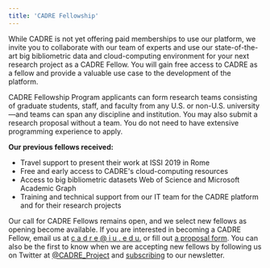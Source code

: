 ```yaml
---
title: 'CADRE Fellowship'
---
```


While CADRE is not yet offering paid memberships to use our platform, we invite you to collaborate with our team of experts and use our state-of-the-art big bibliometric data and cloud-computing environment for your next research project as a CADRE Fellow. You will gain free access to CADRE as a fellow and provide a valuable use case to the development of the platform.

CADRE Fellowship Program applicants can form research teams consisting of graduate students, staff, and faculty from any U.S. or non-U.S. university—and teams can span any discipline and institution. You may also submit a research proposal without a team. You do not need to have extensive programming experience to apply.

**Our previous fellows received:** 
* Travel support to present their work at ISSI 2019 in Rome
* Free and early access to CADRE's cloud-computing resources
* Access to big bibliometric datasets Web of Science and Microsoft Academic Graph
* Training and technical support from our IT team for the CADRE platform and for their research projects

Our call for CADRE Fellows remains open, and we select new fellows as opening become available. If you are interested in becoming a CADRE Fellow, email us at <a href = "mailto: cadre@iu.edu"> c a d r e @ i u . e d u.</a> or fill out [a proposal form](https://iuni.iu.edu/resources/cadre/fellowship-proposal-form). You can also be the first to know when we are accepting new fellows by following us on Twitter at [@CADRE_Project](https://twitter.com/CADRE_Project) and [subscribing](https://cadre.iu.edu/news-and-events) to our newsletter.